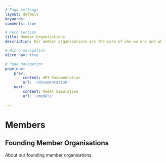 ```yaml
---
# Page settings
layout: default
keywords:
comments: true

# Hero section
title: Member Organisations
description: Our member organisations are the core of who we are and what we aim to support.

# Micro navigation
micro_nav: true

# Page navigation
page_nav:
    prev:
        content: API Documentation
        url: '/documentation'
    next:
        content: Model Simulation
        url: '/models'

---
```


# Members

## Founding Member Organisations

About our founding member organisations. 